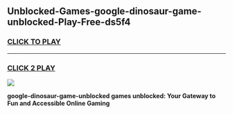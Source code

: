 
## Unblocked-Games-google-dinosaur-game-unblocked-Play-Free-ds5f4
<h3>
<a href="https://premium76.site?title=google-dinosaur-game-unblocked&ref=18A1">CLICK TO PLAY</a></h3>
<hr>

<h3>
<a href="https://premium76.site?title=google-dinosaur-game-unblocked&ref=18A1">CLICK 2 PLAY</a>
  
</h3>

<a href="https://premium76.site?title=google-dinosaur-game-unblocked&ref=18A1"><img src="https://clearcache.store/games.png"></a>


**google-dinosaur-game-unblocked games unblocked: Your Gateway to Fun and Accessible Online Gaming**
